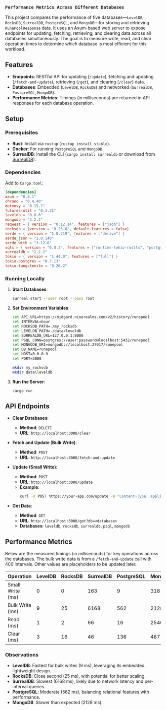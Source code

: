 ### `Performance Metrics Across Different Databases`

This project compares the performance of five databases—`LevelDB`, `RocksDB`, `SurrealDB`, `PostgreSQL`, and `MongoDB`—for storing and retrieving `RunePoolResponse` data. It uses an Axum-based web server to expose endpoints for updating, fetching, retrieving, and clearing data across all databases simultaneously. The goal is to measure write, read, and clear operation times to determine which database is most efficient for this workload.

## Features
- **Endpoints**: RESTful API for updating (`/update`), fetching and updating (`/fetch-and-update`), retrieving (`/get`), and clearing (`/clear`) data.
- **Databases**: Embedded (`LevelDB`, `RocksDB`) and networked (`SurrealDB`, `PostgreSQL`, `MongoDB`).
- **Performance Metrics**: Timings (in milliseconds) are returned in API responses for each database operation.


## Setup

### Prerequisites
- **Rust**: Install via `rustup` (`rustup install stable`).
- **Docker**: For running `PostgreSQL` and `MongoDB`.
- **SurrealDB**: Install the CLI (`cargo install surrealdb` or download from [SurrealDB](https://surrealdb.com)).

### Dependencies
Add to `Cargo.toml`:
```toml
[dependencies]
axum = "0.8.1"
chrono = "0.4.40"
dotenvy = "0.15.7"
futures-util = "0.3.31"
leveldb = "0.8.6"
mongodb = "3.2.2"
reqwest = { version = "0.12.14", features = ["json"] }
rocksdb = {version = "0.23.0", default-features = false}
serde = { version = "1.0.219", features = ["derive"] }
serde_json = "1.0.140"
serde_with = "3.12.0"
sqlx = { version = "0.8.3", features = ["runtime-tokio-rustls", "postgres","derive"] }
surrealdb = "2.2.1"
tokio = { version = "1.44.0", features = ["full"] }
tokio-postgres = "0.7.13"
tokio-tungstenite = "0.26.2"

```

### Running Locally
1. **Start Databases**:
   ```bash
   surreal start --user root --pass root 
   ```

2. **Set Environment Variables**:
   ```bash
   set API_URL=https://midgard.ninerealms.com/v2/history/runepool
   set INTERVAL=hour
   set ROCKSDB_PATH=./my_rocksdb
   set LEVELDB_PATH=./data/leveldb
   set SURREALDB_URL=127.0.0.1:8000
   set PSQL_CONN=postgres://user:password@localhost:5432/runepool
   set MONGODB_URI=mongodb://localhost:27017/runepool
   set DB_NAME=runepool
   set HOST=0.0.0.0
   set PORT=3000

   mkdir my_rocksdb
   mkdir data\leveldb
   ```

3. **Run the Server**:
   ```bash
   cargo run
   ```



##  API Endpoints

- **Clear Databases**:
  - **Method**: `DELETE`
  - **URL**: `http://localhost:3000/clear`

- **Fetch and Update (Bulk Write)**:
  - **Method**: `POST`
  - **URL**: `http://localhost:3000/fetch-and-update`

- **Update (Small Write)**:
  - **Method**: `POST`
  - **URL**: `http://localhost:3000/update`
  - **Example**:
    ```bash
    curl -X POST https://your-app.com/update -H "Content-Type: application/json" -d '{"meta":{"startTime":"1728802800","endTime":"1728813600","startCount":"1","endCount":"362","startUnits":"364510161922082","endUnits":"364460711492685"},"intervals":[{"startTime":"1728802800","endTime":"1728806400","count":"1","units":"364510161922082"},{"startTime":"1728806400","endTime":"1728810000","count":"362","units":"364460711492685"}]}'
    ```

- **Get Data**:
  - **Method**: `GET`
  - **URL**: `http://localhost:3000/get?db=<database>`
  - **Databases**: `leveldb`, `rocksdb`, `surrealdb`, `psql`, `mongodb`
  



## Performance Metrics
Below are the measured timings (in milliseconds) for key operations across the databases. The bulk write data is from a `/fetch-and-update` call with 400 intervals. Other values are placeholders to be updated later.

| Operation         | LevelDB | RocksDB | SurrealDB | PostgreSQL | MongoDB |
|-------------------|---------|---------|-----------|------------|---------|
| Small Write (ms)  |   0      |    0     |   163        |   9         |    318     |
| Bulk Write (ms)   | 9       | 25      | 6168      | 562        | 2128    |
| Read (ms)         |   1      |     2    |     66      |     16       |   2546      |
| Clear (ms)        |  3       |     16    |      46     |    136        |     467    |

### Observations
- **LevelDB**: Fastest for bulk writes (9 ms), leveraging its embedded, lightweight design.
- **RocksDB**: Close second (25 ms), with potential for better scaling.
- **SurrealDB**: Slowest (6168 ms), likely due to network latency and per-interval queries.
- **PostgreSQL**: Moderate (562 ms), balancing relational features with performance.
- **MongoDB**: Slower than expected (2128 ms).

